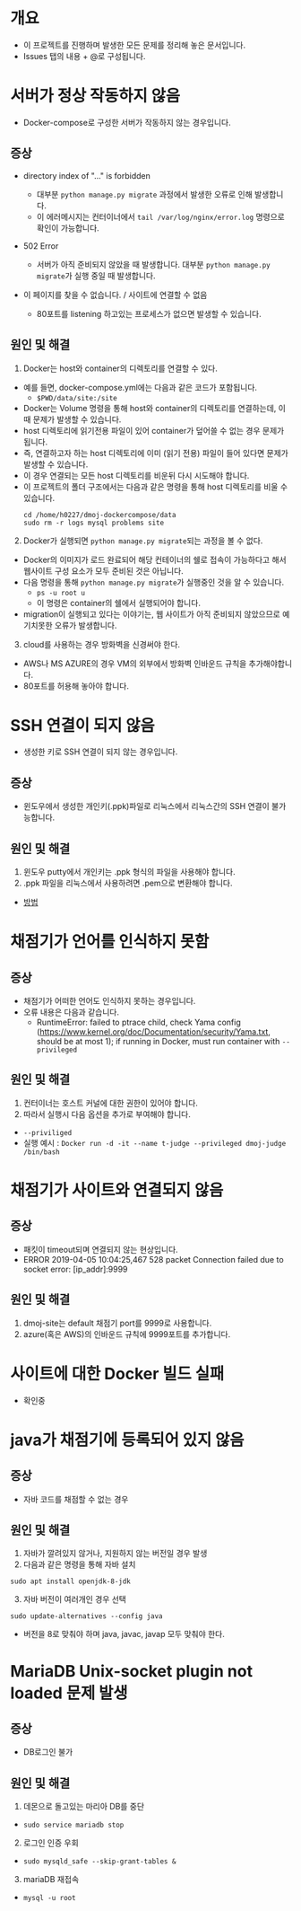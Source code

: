 # 개요
- 이 프로젝트를 진행하며 발생한 모든 문제를 정리해 놓은 문서입니다.
- Issues 탭의 내용 + @로 구성됩니다.

# 서버가 정상 작동하지 않음
- Docker-compose로 구성한 서버가 작동하지 않는 경우입니다.

## 증상
- directory index of "..." is forbidden
  - 대부분 `python manage.py migrate` 과정에서 발생한 오류로 인해 발생합니다.
  - 이 에러메시지는 컨터이너에서 `tail /var/log/nginx/error.log` 명령으로 확인이 가능합니다.

- 502 Error
  - 서버가 아직 준비되지 않았을 때 발생합니다. 대부분 `python manage.py migrate`가 실행 중일 때 발생합니다.

- 이 페이지를 찾을 수 없습니다. / 사이트에 연결할 수 없음
  - 80포트를 listening 하고있는 프로세스가 없으면 발생할 수 있습니다.

## 원인 및 해결
1. Docker는 host와 container의 디렉토리를 연결할 수 있다.
  - 예를 들면, docker-compose.yml에는 다음과 같은 코드가 포함됩니다.
    - `$PWD/data/site:/site`
  - Docker는 Volume 명령을 통해 host와 container의 디렉토리를 연결하는데, 이때 문제가 발생할 수 있습니다.
  - host 디렉토리에 읽기전용 파일이 있어 container가 덮어쓸 수 없는 경우 문제가 됩니다.
  - 즉, 연결하고자 하는 host 디렉토리에 이미 (읽기 전용) 파일이 들어 있다면 문제가 발생할 수 있습니다.
  - 이 경우 연결되는 모든 host 디렉토리를 비운뒤 다시 시도해야 합니다.
  - 이 프로젝트의 폴더 구조에서는 다음과 같은 명령을 통해 host 디렉토리를 비울 수 있습니다.
    ```
    cd /home/h0227/dmoj-dockercompose/data
    sudo rm -r logs mysql problems site
    ```
 
2. Docker가 실행되면 `python manage.py migrate`되는 과정을 볼 수 없다.
  - Docker의 이미지가 로드 완료되어 해당 컨테이너의 쉘로 접속이 가능하다고 해서 웹사이트 구성 요소가 모두 준비된 것은 아닙니다.
  - 다음 명령을 통해 `python manage.py migrate`가 실행중인 것을 알 수 있습니다.
    - `ps -u root u`
    - 이 명령은 container의 쉘에서 실행되어야 합니다.
  - migration이 실행되고 있다는 이야기는, 웹 사이트가 아직 준비되지 않았으므로 예기치못한 오류가 발생합니다.
  
3. cloud를 사용하는 경우 방화벽을 신경써야 한다.
  - AWS나 MS AZURE의 경우 VM의 외부에서 방화벽 인바운드 규칙을 추가해야합니다.
  - 80포트를 허용해 놓아야 합니다.

# SSH 연결이 되지 않음
- 생성한 키로 SSH 연결이 되지 않는 경우입니다.

## 증상
- 윈도우에서 생성한 개인키(.ppk)파일로 리눅스에서 리눅스간의 SSH 연결이 불가능합니다.

## 원인 및 해결
1. 윈도우 putty에서 개인키는 .ppk 형식의 파일을 사용해야 합니다.
2. .ppk 파일을 리눅스에서 사용하려면 .pem으로 변환해야 합니다.
  - [방법](https://github.com/BJ-Lim/Frameworks/blob/master/Linux.md)
  
# 채점기가 언어를 인식하지 못함
## 증상
- 채점기가 어떠한 언어도 인식하지 못하는 경우입니다.
- 오류 내용은 다음과 같습니다.
  - RuntimeError: failed to ptrace child, check Yama config (https://www.kernel.org/doc/Documentation/security/Yama.txt, should be at most 1); if running in Docker, must run container with `--privileged`

## 원인 및 해결
1. 컨터이너는 호스트 커널에 대한 권한이 있어야 합니다.
2. 따라서 실행시 다음 옵션을 추가로 부여해야 합니다.
  - `--priviliged`
  - 실행 예시 : `Docker run -d -it --name t-judge --privileged dmoj-judge /bin/bash`

# 채점기가 사이트와 연결되지 않음
## 증상
- 패킷이 timeout되며 연결되지 않는 현상입니다.
- ERROR 2019-04-05 10:04:25,467 528 packet Connection failed due to socket error: [ip_addr]:9999

## 원인 및 해결
1. dmoj-site는 default 채점기 port를 9999로 사용합니다.
2. azure(혹은 AWS)의 인바운드 규칙에 9999포트를 추가합니다.

# 사이트에 대한 Docker 빌드 실패
  - 확인중

# java가 채점기에 등록되어 있지 않음
## 증상
- 자바 코드를 채점할 수 없는 경우

## 원인 및 해결
1. 자바가 깔려있지 않거나, 지원하지 않는 버전일 경우 발생
2. 다음과 같은 명령을 통해 자바 설치
  ```
  sudo apt install openjdk-8-jdk
  ```
3. 자바 버전이 여러개인 경우 선택
  ```
  sudo update-alternatives --config java
  ```
- 버전을 8로 맞춰야 하며 java, javac, javap 모두 맞춰야 한다.

# MariaDB Unix-socket plugin not loaded 문제 발생
## 증상
- DB로그인 불가

## 원인 및 해결
1. 데몬으로 돌고있는 마리아 DB를 중단
  - `sudo service mariadb stop`
2. 로그인 인증 우회
  - `sudo mysqld_safe --skip-grant-tables &`
3. mariaDB 재접속
 - `mysql -u root`

